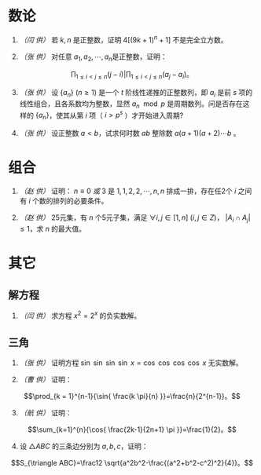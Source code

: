 # 数论
1. *（闫 供）* 若 $k,n$ 是正整数，证明 $4[(9k+1)^n+1]$ 不是完全立方数。

2. *（张 供）* 对任意 $a_1,a_2,\cdots,a_n$是正整数，证明：

$$\prod_{1 \leq i < j \leq n}{(j-i)} | \prod_{1 \leq i < j \leq n}{(a_j-a_i)}。$$

3. *（张 供）* 设 $\{a_n\}~(n\geq 1)$ 是一个 $t$ 阶线性递推的正整数列，即 $a_i$ 是前 $s$ 项的线性组合，且各系数均为整数，显然 $a_n\mod p$ 是周期数列。问是否存在这样的 $\{a_n\}$，使其从第 $i$ 项（ $i>p^s$ ）才开始进入周期?

4. *（张 供）* 设正整数 $a<b$，试求何时数 $ab$ 整除数 $a (a+1) (a+2) \cdots b$ 。

# 组合
1. *（赵 供）* 证明： $n\equiv 0\ 或\ 3$ 是 $1,1,2,2,\cdots,n,n$ 排成一排，存在任2个 $i$ 之间有 $i$ 个数的排列的必要条件。

2. *（赵 供）* 25元集，有 $n$ 个5元子集，满足 $\forall i,j\in [1,n]\ (i,j\in Z)$， $|A_i\cap A_j|\leq 1$，求  $n$ 的最大值。

# 其它
## 解方程
1. *（闫 供）* 求方程 $x^2=2^x$ 的负实数解。

## 三角
1. *（张 供）* 证明方程 $\sin\ \sin\ \sin\ \sin \ x = \cos\ \cos\ \cos\ \cos\ x$ 无实数解。

2. *（曹 供）* 证明： 

$$\prod_{k = 1}^{n-1}{\sin{ \frac{k \pi}{n} }}=\frac{n}{2^{n-1}}。$$

3. *（航 供）* 证明： 

$$\sum_{k=1}^{n}{\cos{ \frac{2k-1}{2n+1} \pi }}=\frac{1}{2}。$$

4. 设 $\triangle ABC$ 的三条边分别为 $a,b,c$，证明：

$$S_{\triangle ABC}=\frac12 \sqrt{a^2b^2-\frac{(a^2+b^2-c^2)^2}{4}}。$$


